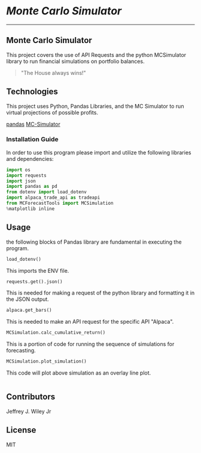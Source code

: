 # *Monte Carlo Simulator*
---

## Monte Carlo Simulator
This project covers the use of API Requests and the python MCSimulator library to run financial simulations on portfolio balances.

>"The House always wins!"

## Technologies 

This project uses Python, Pandas Libraries, and the MC Simulator to run virtual projections of possible profits. 

[pandas](https://github.com/pandas-dev/pandas)
[MC-Simulator](https://github.com/ranaroussi/pandas-montecarlo)

### Installation Guide

In order to use this program please import and utilize the following libraries and dependencies: 

```python
import os
import requests
import json
import pandas as pd
from dotenv import load_dotenv
import alpaca_trade_api as tradeapi
from MCForecastTools import MCSimulation
%matplotlib inline
```

## Usage 
the following blocks of Pandas library are fundamental in executing the program. 

```python 
load_dotenv()
```
This imports the ENV file. 

```python
requests.get().json()
```
This is needed for making a request of the python library and formatting it in the JSON output.

```python
alpaca.get_bars()
```
This is needed to make an API request for the specific API "Alpaca".

```python
MCSimulation.calc_cumulative_return()
```
This is a portion of code for running the sequence of simulations for forecasting. 

```python
MCSimulation.plot_simulation()
```
This code will plot above simulation as an overlay line plot. 

![<alt text>](https://i.postimg.cc/QMs8HxhL/Screen-Shot-2022-05-21.png)

## Contributors

Jeffrey J. Wiley Jr

## License

MIT


